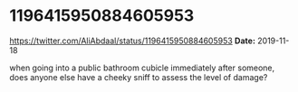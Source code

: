# 1196415950884605953
https://twitter.com/AliAbdaal/status/1196415950884605953
**Date:** 2019-11-18

when going into a public bathroom cubicle immediately after someone, does anyone else have a cheeky sniff to assess the level of damage?
